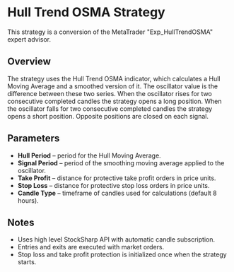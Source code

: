 # Hull Trend OSMA Strategy

This strategy is a conversion of the MetaTrader "Exp_HullTrendOSMA" expert advisor.

## Overview

The strategy uses the Hull Trend OSMA indicator, which calculates a Hull Moving Average and a smoothed version of it. The oscillator value is the difference between these two series. When the oscillator rises for two consecutive completed candles the strategy opens a long position. When the oscillator falls for two consecutive completed candles the strategy opens a short position. Opposite positions are closed on each signal.

## Parameters

- **Hull Period** – period for the Hull Moving Average.
- **Signal Period** – period of the smoothing moving average applied to the oscillator.
- **Take Profit** – distance for protective take profit orders in price units.
- **Stop Loss** – distance for protective stop loss orders in price units.
- **Candle Type** – timeframe of candles used for calculations (default 8 hours).

## Notes

- Uses high level StockSharp API with automatic candle subscription.
- Entries and exits are executed with market orders.
- Stop loss and take profit protection is initialized once when the strategy starts.
